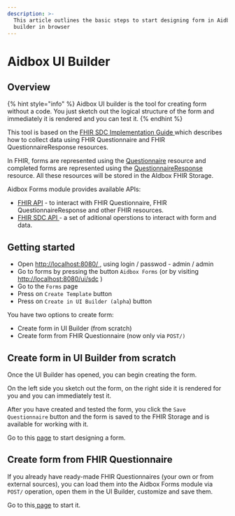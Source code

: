 ```yaml
---
description: >-
  This article outlines the basic steps to start designing form in Aidbox UI
  builder in browser
---
```


# Aidbox UI Builder

## Overview

{% hint style="info" %}
Aidbox UI builder is the tool for creating form without a code. You just sketch out the logical structure of the form and immediately it is rendered and you can test it.
{% endhint %}

This tool is based on the [FHIR SDC Implementation Guide ](https://build.fhir.org/ig/HL7/sdc/index.html)which describes how to collect data using FHIR Questionnaire and FHIR QuestionnaireResponse resources.

In FHIR, forms are represented using the [Questionnaire](http://hl7.org/fhir/R4/questionnaire.html) resource and completed forms are represented using the [QuestionnaireResponse](http://hl7.org/fhir/R4/questionnaireresponse.html) resource. All these resources will be stored in the AIdbox FHIR Storage.

Aidbox Forms module provides available APIs:

* [FHIR API](../../../api-1/fhir-api/) - to interact with FHIR Questionnaire, FHIR QuestionnaireResponse and other FHIR resources.
* [FHIR SDC API ](../../../reference/aidbox-forms/fhir-sdc-api.md)- a set of aditional operstions to interact with form and data.

## Getting started

* Open  [http://localhost:8080/ ](http://localhost:8080/), using login / passwod  - admin / admin
* Go to forms by pressing the button `Aidbox Forms` (or by visiting [http://localhost:8080/ui/sdc](http://localhost:8080/ui/sdc) )
* Go to the `Forms` page
* Press on `Create Template` button
* Press on `Create in UI Builder (alpha`) button

You have two options to create form:

* Create form in UI Builder (from scratch)
* Create form from FHIR Questionnaire (now only via `POST/)`



## Create form in UI Builder from scratch

Once the UI Builder has opened, you can begin creating the form.

On the left side you sketch out the form, on the right side it is rendered for you and you can immediately test it.&#x20;

After you have created and tested the form, you click the `Save Questionnaire`  button and the form is saved to the FHIR Storage and is available for working with it.

Go to this [page](form-creation/) to start designing a form.

## Create form from FHIR Questionnaire

If you already have ready-made FHIR Questionnaires (your own or from external sources), you can load them into the Aidbox Forms module via `POST/` operation, open them in the UI Builder, customize and save them.

Go to this[ page](import-fhir-questionnaire.md) to start it.

